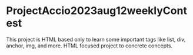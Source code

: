 # ProjectAccio2023aug12weeklyContest
This project is HTML based only to learn some important tags like list, div, anchor, img, and more.
HTML focused project to concrete concepts.
